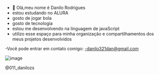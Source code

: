 - 👋 Olá,meu nome é Danilo Rodrigues
 - estou estudando no ALURA
- gosto de jogar bola
- gosto de tecnologia
- estou me desenvolvendo na linguagem de javaScript
- utilizo esse espaço para minha organização e compartilhamentos dos meus projetos desenvolvidos

-Você pode entrar em contato comigo: 
-danilo321dan@gmail.com
     
![image](https://github.com/user-attachments/assets/1afb972c-2688-41b9-bfb1-5b8c60a0a4a8)

@011_danilozs

